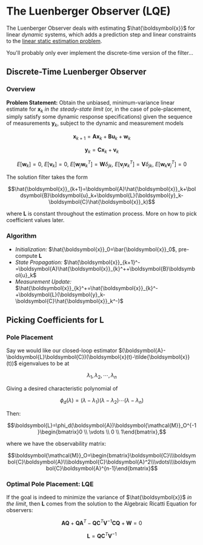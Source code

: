 # The Luenberger Observer (LQE)

The Luenberger Observer deals with estimating $\hat{\boldsymbol{x}}$ for linear *dynamic* systems, which adds a prediction step and linear constraints to the [linear static estimation problem](public:autonomy:search-optimization:least-squares#application_to_estimation).

You'll probably only ever implement the discrete-time version of the filter...

## Discrete-Time Luenberger Observer

### Overview

**Problem Statement:** Obtain the unbiased, minimum-variance linear estimate for $\boldsymbol{x}_k$ *in the steady-state limit* (or, in the case of pole-placement, simply satisfy some dynamic response specifications) given the sequence of measurements $\boldsymbol{y}_k$, subject to the dynamic and measurement models

$$\boldsymbol{x}_{k+1}=\boldsymbol{A}\boldsymbol{x}_k+\boldsymbol{B}\boldsymbol{u}_k + \boldsymbol{w}_k$$

$$\boldsymbol{y}_k=\boldsymbol{C}\boldsymbol{x}_k+\boldsymbol{v}_k$$

$$E[\boldsymbol{w}_k]=0,~E[\boldsymbol{v}_k]=0,~E[\boldsymbol{w}_j\boldsymbol{w}_k^T]=\boldsymbol{W}\delta_{jk},~E[\boldsymbol{v}_j\boldsymbol{v}_k^T]=\boldsymbol{V}\delta_{jk},~E[\boldsymbol{w}_k\boldsymbol{v}_j^T]=0$$

The solution filter takes the form

$$\hat{\boldsymbol{x}}_{k+1}=\boldsymbol{A}\hat{\boldsymbol{x}}_k+\boldsymbol{B}\boldsymbol{u}_k+\boldsymbol{L}(\boldsymbol{y}_k-\boldsymbol{C}\hat{\boldsymbol{x}}_k)$$

where $\boldsymbol{L}$ is constant throughout the estimation process. More on how to pick coefficient values later.

### Algorithm

  - *Initialization:* $\hat{\boldsymbol{x}}_0=\bar{\boldsymbol{x}}_0$, pre-compute $\boldsymbol{L}$
  - *State Propagation:* $\hat{\boldsymbol{x}}_{k+1}^-=\boldsymbol{A}\hat{\boldsymbol{x}}_{k}^++\boldsymbol{B}\boldsymbol{u}_k$
  - *Measurement Update:* $\hat{\boldsymbol{x}}_{k}^+=\hat{\boldsymbol{x}}_{k}^-+\boldsymbol{L}(\boldsymbol{y}_k-\boldsymbol{C}\hat{\boldsymbol{x}}_k^-)$

## Picking Coefficients for $\boldsymbol{L}$

### Pole Placement

Say we would like our closed-loop estimator $(\boldsymbol{A}-\boldsymbol{L}\boldsymbol{C})(\boldsymbol{x}(t)-\tilde{\boldsymbol{x}}(t))$ eigenvalues to be at

$$\lambda_1,\lambda_2,\cdots,\lambda_n$$

Giving a desired characteristic polynomial of

$$\phi_d(\lambda)=(\lambda-\lambda_1)(\lambda-\lambda_2)\cdots(\lambda-\lambda_n)$$

Then:

$$\boldsymbol{L}=\phi_d(\boldsymbol{A})\boldsymbol{\mathcal{M}}_O^{-1}\begin{bmatrix}0 \\ \vdots \\ 0 \\ 1\end{bmatrix},$$

where we have the observability matrix:

$$\boldsymbol{\mathcal{M}}_O=\begin{bmatrix}\boldsymbol{C}\\\boldsymbol{C}\boldsymbol{A}\\\boldsymbol{C}\boldsymbol{A}^2\\\vdots\\\boldsymbol{C}\boldsymbol{A}^{n-1}\end{bmatrix}$$

### Optimal Pole Placement: LQE

If the goal is indeed to minimize the variance of $\hat{\boldsymbol{x}}$ *in the limit*, then $\boldsymbol{L}$ comes from the solution to the Algebraic Ricatti Equation for observers:

$$\boldsymbol{A}\boldsymbol{Q}+\boldsymbol{Q}\boldsymbol{A}^T-\boldsymbol{Q}\boldsymbol{C}^T\boldsymbol{V}^{-1}\boldsymbol{C}\boldsymbol{Q}+\boldsymbol{W}=0$$

$$\boldsymbol{L}=\boldsymbol{Q}\boldsymbol{C}^T\boldsymbol{V}^{-1}$$
